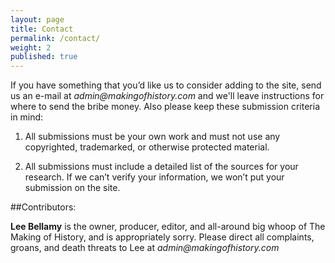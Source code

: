 ```yaml
---
layout: page
title: Contact
permalink: /contact/
weight: 2
published: true
---
```


If you have something that you’d like us to consider adding to the site, send us an e-mail at _admin@makingofhistory.com_ and we'll leave instructions for where to send the bribe money. Also please keep these submission criteria in mind:

1. All submissions must be your own work and must not use any copyrighted, trademarked, or otherwise protected material. 

2. All submissions must include a detailed list of the sources for your research. If we can’t verify your information, we won’t put your submission on the site.


##Contributors:

**Lee Bellamy** is the owner, producer, editor, and all-around big whoop of The Making of History, and is appropriately sorry. Please direct all complaints, groans, and death threats to Lee at _admin@makingofhistory.com_
